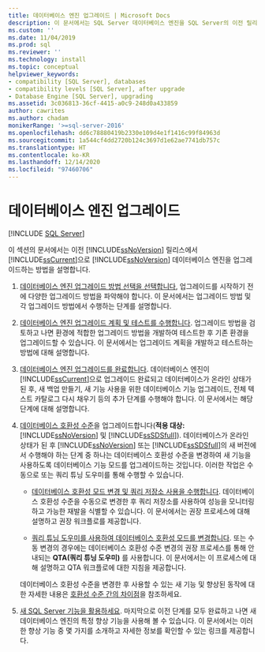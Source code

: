 ```yaml
---
title: 데이터베이스 엔진 업그레이드 | Microsoft Docs
description: 이 문서에서는 SQL Server 데이터베이스 엔진을 SQL Server의 이전 릴리스에서 SQL Server 2019로 업그레이드하는 데 도움이 되는 리소스에 대한 링크를 제공합니다.
ms.custom: ''
ms.date: 11/04/2019
ms.prod: sql
ms.reviewer: ''
ms.technology: install
ms.topic: conceptual
helpviewer_keywords:
- compatibility [SQL Server], databases
- compatibility levels [SQL Server], after upgrade
- Database Engine [SQL Server], upgrading
ms.assetid: 3c036813-36cf-4415-a0c9-248d0a433859
author: cawrites
ms.author: chadam
monikerRange: '>=sql-server-2016'
ms.openlocfilehash: dd6c78880419b2330e109d4e1f1416c99f84963d
ms.sourcegitcommit: 1a544cf4dd2720b124c3697d1e62ae7741db757c
ms.translationtype: HT
ms.contentlocale: ko-KR
ms.lasthandoff: 12/14/2020
ms.locfileid: "97460706"
---
```

# <a name="upgrade-database-engine"></a>데이터베이스 엔진 업그레이드

 [!INCLUDE [SQL Server](../../includes/applies-to-version/sqlserver.md)]
  
  이 섹션의 문서에서는 이전 [!INCLUDE[ssNoVersion](../../includes/ssnoversion-md.md)] 릴리스에서 [!INCLUDE[ssCurrent](../../includes/sscurrent-md.md)]으로 [!INCLUDE[ssNoVersion](../../includes/ssnoversion-md.md)] 데이터베이스 엔진을 업그레이드하는 방법을 설명합니다.  
  
1.  [데이터베이스 엔진 업그레이드 방법 선택을 선택합니다](../../database-engine/install-windows/choose-a-database-engine-upgrade-method.md), 업그레이드를 시작하기 전에 다양한 업그레이드 방법을 파악해야 합니다. 이 문서에서는 업그레이드 방법 및 각 업그레이드 방법에서 수행하는 단계를 설명합니다.  
  
2.  [데이터베이스 엔진 업그레이드 계획 및 테스트를 수행합니다](../../database-engine/install-windows/plan-and-test-the-database-engine-upgrade-plan.md). 업그레이드 방법을 검토하고 나면 환경에 적합한 업그레이드 방법을 개발하여 테스트한 후 기존 환경을 업그레이드할 수 있습니다. 이 문서에서는 업그레이드 계획을 개발하고 테스트하는 방법에 대해 설명합니다.  
  
3.  [데이터베이스 엔진 업그레이드를 완료합니다](../../database-engine/install-windows/complete-the-database-engine-upgrade.md). 데이터베이스 엔진이 [!INCLUDE[ssCurrent](../../includes/sscurrent-md.md)]으로 업그레이드 완료되고 데이터베이스가 온라인 상태가 된 후, 새 백업 만들기, 새 기능 사용을 위한 데이터베이스 기능 업그레이드, 전체 텍스트 카탈로그 다시 채우기 등의 추가 단계를 수행해야 합니다. 이 문서에서는 해당 단계에 대해 설명합니다.  
  
4.  [데이터베이스 호환성 수준](../../t-sql/statements/alter-database-transact-sql-compatibility-level.md#compatibility-levels-and-database-engine-upgrades)을 업그레이드합니다(**적용 대상:** [!INCLUDE[ssNoVersion](../../includes/ssnoversion-md.md)] 및 [!INCLUDE[ssSDSfull](../../includes/sssdsfull-md.md)]). 데이터베이스가 온라인 상태가 된 후 [!INCLUDE[ssNoVersion](../../includes/ssnoversion-md.md)] 또는 [!INCLUDE[ssSDSfull](../../includes/sssdsfull-md.md)]의 새 버전에서 수행해야 하는 단계 중 하나는 데이터베이스 호환성 수준을 변경하여 새 기능을 사용하도록 데이터베이스 기능 모드를 업그레이드하는 것입니다. 이러한 작업은 수동으로 또는 쿼리 튜닝 도우미를 통해 수행할 수 있습니다. 

    - [데이터베이스 호환성 모드 변경 및 쿼리 저장소 사용을 수행합니다](../../database-engine/install-windows/change-the-database-compatibility-mode-and-use-the-query-store.md). 데이터베이스 호환성 수준을 수동으로 변경한 후 쿼리 저장소를 사용하여 성능을 모니터링하고 가능한 재발을 식별할 수 있습니다. 이 문서에서는 권장 프로세스에 대해 설명하고 권장 워크플로를 제공합니다.  

    - [쿼리 튜닝 도우미를 사용하여 데이터베이스 호환성 모드를 변경합니다](../../relational-databases/performance/upgrade-dbcompat-using-qta.md). 또는 수동 변경의 경우에는 데이터베이스 호환성 수준 변경의 권장 프로세스를 통해 안내되는 **QTA(쿼리 튜닝 도우미)** 를 사용합니다. 이 문서에서는 이 프로세스에 대해 설명하고 QTA 워크플로에 대한 지침을 제공합니다.  

    데이터베이스 호환성 수준을 변경한 후 사용할 수 있는 새 기능 및 향상된 동작에 대한 자세한 내용은 [호환성 수준 간의 차이점](../../t-sql/statements/alter-database-transact-sql-compatibility-level.md#compatibility-levels-and-stored-procedures)을 참조하세요.

5.  [새 SQL Server 기능을 활용하세요](https://www.microsoft.com/sql-server/sql-server-2019). 마지막으로 이전 단계를 모두 완료하고 나면 새 데이터베이스 엔진의 특정 향상 기능을 사용해 볼 수 있습니다. 이 문서에서는 이러한 향상 기능 중 몇 가지를 소개하고 자세한 정보를 확인할 수 있는 링크를 제공합니다.  
  
  
